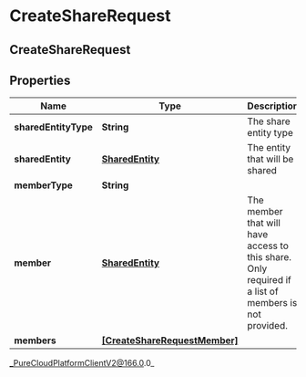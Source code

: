 # CreateShareRequest

## CreateShareRequest

## Properties

|Name | Type | Description | Notes|
|------------ | ------------- | ------------- | -------------|
| **sharedEntityType** | **String** | The share entity type | |
| **sharedEntity** | [**SharedEntity**](SharedEntity) | The entity that will be shared | |
| **memberType** | **String** |  | [optional] |
| **member** | [**SharedEntity**](SharedEntity) | The member that will have access to this share. Only required if a list of members is not provided. | [optional] |
| **members** | [**[CreateShareRequestMember]**]([CreateShareRequestMember]) |  | [optional] |



_PureCloudPlatformClientV2@166.0.0_
